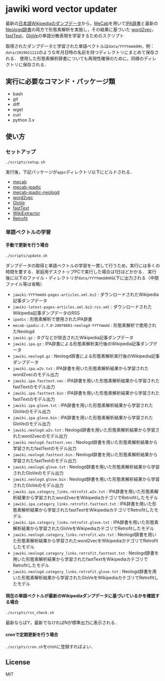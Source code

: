# jawiki word vector updater

最新の[日本語Wikipediaのダンプデータ](https://dumps.wikimedia.org/jawiki/)から，[MeCab](http://taku910.github.io/mecab/)を用いて[IPA辞書](https://github.com/taku910/mecab/tree/master/mecab-ipadic)と最新の[Neologd辞書](https://github.com/neologd/mecab-ipadic-neologd/blob/master/README.ja.md)の両方で形態素解析を実施し，その結果に基づいた
[word2vec]()，[fastText]()，[GloVe](https://nlp.stanford.edu/projects/glove/)の単語分散表現を学習するためのスクリプト

取得されたダンプデータと学習された単語ベクトルは``data/YYYYmmddHH``，例：``data/2019021212``のような年月日時の名前を持つディレクトリにまとめて保存される．
使用した形態素解析辞書についても再現性確保のために，同様のディレクトリに保存される．

## 実行に必要なコマンド・パッケージ類
- bash
- git
- diff
- wget
- curl
- python 3.x

## 使い方

### セットアップ

```
./scripts/setup.sh
```

実行後，下記パッケージが``apps``ディレクトリ以下にビルドされる．
- [mecab](https://github.com/taku910/mecab)
- [mecab-ipadic](https://github.com/taku910/mecab)
- [mecab-ipadic-neologd](https://github.com/neologd/mecab-ipadic-neologd)
- [word2vec](https://github.com/dav/word2vec)
- [GloVe](https://github.com/stanfordnlp/GloVe)
- [fastText](https://github.com/facebookresearch/fastText)
- [WikiExtractor](https://github.com/attardi/wikiextractor)
- [Retrofit](git@github.com:kamigaito/rf4wpc.git)

### 単語ベクトルの学習

#### 手動で更新を行う場合

```
./scripts/update.sh
```

ダンプデータの取得と単語ベクトルの学習を一貫して行うため，実行には多くの時間を要する．家庭用デスクトップPCで実行した場合は1日ほどかかる．
実行後に以下のファイル・ディレクトリが``data/YYYYmmddHH``以下に出力される（中間ファイル等は省略）
- ``jawiki-YYYYmmdd-pages-articles.xml.bz2`` : ダウンロードされたWikipedia記事ダンプデータ
- ``jawiki-latest-pages-articles.xml.bz2-rss.xml`` : ダウンロードされたWikipedia記事ダンプデータのRSS
- ``ipadic`` : 形態素解析で使用されたIPA辞書
- ``mecab-ipadic-2.7.0-20070801-neologd-YYYYmmdd`` : 形態素解析で使用されたNeologd
- ``jawiki.gz`` : タグなどが除去されたWikipedia記事ダンプデータ
- ``jawiki.ipa.gz`` : IPA辞書による形態素解析実行後のWikipedia記事ダンプデータ
- ``jawiki.neologd.gz`` : Neologd辞書による形態素解析実行後のWikipedia記事ダンプデータ
- ``jawiki.ipa.w2v.txt`` : IPA辞書を用いた形態素解析結果から学習されたword2vecのモデル出力
- ``jawiki.ipa.fasttext.vec`` : IPA辞書を用いた形態素解析結果から学習されたfastTextのモデル出力
- ``jawiki.ipa.fasttext.bin`` : IPA辞書を用いた形態素解析結果から学習されたfastTextのモデル出力
- ``jawiki.ipa.glove.txt`` : IPA辞書を用いた形態素解析結果から学習されたGloVeのモデル出力
- ``jawiki.ipa.glove.bin`` : IPA辞書を用いた形態素解析結果から学習されたGloVeのモデル出力
- ``jawiki.neologd.w2v.txt`` : Neologd辞書を用いた形態素解析結果から学習されたword2vecのモデル出力
- ``jawiki.neologd.fasttext.vec`` : Neologd辞書を用いた形態素解析結果から学習されたfastTextのモデル出力
- ``jawiki.neologd.fasttext.bin`` : Neologd辞書を用いた形態素解析結果から学習されたfastTextのモデル出力
- ``jawiki.neologd.glove.txt`` : Neologd辞書を用いた形態素解析結果から学習されたGloVeのモデル出力
- ``jawiki.neologd.glove.bin`` : Neologd辞書を用いた形態素解析結果から学習されたGloVeのモデル出力
- ``jawiki.ipa.category_links.retrofit.w2v.txt`` : IPA辞書を用いた形態素解析結果から学習されたword2vecをWikipediaカテゴリでRetrofitしたモデル
- ``jawiki.ipa.category_links.retrofit.fasttext.txt`` : IPA辞書を用いた形態素解析結果から学習されたfastTextをWikipediaカテゴリでRetrofitしたモデル
- ``jawiki.ipa.category_links.retrofit.glove.txt`` : IPA辞書を用いた形態素解析結果から学習されたGloVeをWikipediaカテゴリでRetrofitしたモデル
- ``jawiki.neologd.category_links.retrofit.w2v.txt`` : Neologd辞書を用いた形態素解析結果から学習されたword2vecをWikipediaカテゴリでRetrofitしたモデル
- ``jawiki.neologd.category_links.retrofit.fasttext.txt`` : Neologd辞書を用いた形態素解析結果から学習されたfastTextをWikipediaカテゴリでRetrofitしたモデル
- ``jawiki.neologd.category_links.retrofit.glove.txt`` : Neologd辞書を用いた形態素解析結果から学習されたGloVeをWikipediaカテゴリでRetrofitしたモデル

#### 現在の単語ベクトルが最新のWikipediaダンプデータに基づいているかを確認する場合

```
./scripts/rss_check.sh
```

最新ならばY，最新でなければNが標準出力に表示される．

#### cronで定期更新を行う場合

``./scripts/cron.sh``をcronに登録すればよい．

## License
MIT
